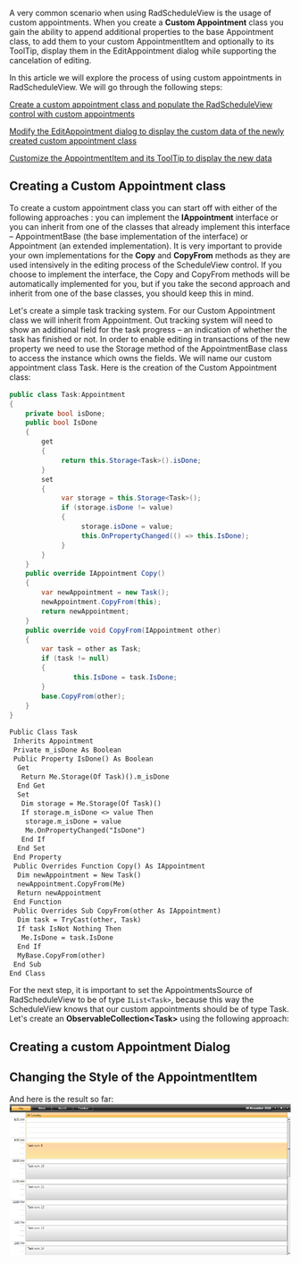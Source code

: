 A very common scenario when using RadScheduleView is the usage of custom appointments. When you create a **Custom Appointment** class you gain the ability to append additional properties to the base Appointment class, to add them to your custom AppointmentItem and optionally to its ToolTip, display them in the EditAppointment dialog while supporting the cancelation of editing. 

In this article we will explore the process of using custom appointments in RadScheduleView. We will go through the following steps:


[Create a custom appointment class and populate the RadScheduleView control with custom appointments](#Creating-a-Custom-Appointment-class)

[Modify the EditAppointment dialog to display the custom data of the newly created custom appointment class](#Creating-a-Custom-Appointment-dialog)

[Customize the AppointmentItem and its ToolTip to display the new data](#Changing-the-Style-of-the-AppointmentItem)

## Creating a Custom Appointment class
To create a custom appointment class you can start off with either of the following approaches : you can implement the **IAppointment**  interface or you can inherit from one of the classes that already implement this interface – AppointmentBase (the base implementation of the interface) or Appointment (an extended implementation). It is very important to provide your own implementations for the **Copy** and **CopyFrom** methods as they are used intensively in the editing process of the ScheduleView control. If you choose to implement the interface, the Copy and CopyFrom methods will be automatically implemented for you, but if you take the second approach and inherit from one of the base classes, you should keep this in mind. 

Let's create a simple task tracking system. For our Custom Appointment class we will inherit from Appointment. Out tracking system will need to show an additional field for the task progress – an indication of whether the task has finished or not. In order to enable editing in transactions of the new property we need to use the Storage method of the AppointmentBase class to access the instance which owns the fields. We will name our custom appointment class Task. Here is the creation of the Custom Appointment class: 
```C#
public class Task:Appointment
{
    private bool isDone;
    public bool IsDone
    {
        get
        {
             return this.Storage<Task>().isDone;
        }
        set
        {
             var storage = this.Storage<Task>();
             if (storage.isDone != value)
             {
                  storage.isDone = value;
                  this.OnPropertyChanged(() => this.IsDone);
             }
        }
    }
    public override IAppointment Copy()
    {
        var newAppointment = new Task();
        newAppointment.CopyFrom(this);
        return newAppointment;
    }
    public override void CopyFrom(IAppointment other)
    {
        var task = other as Task;
        if (task != null)
        {
                this.IsDone = task.IsDone;
        }
        base.CopyFrom(other);
    }
}
```

```Vb.NET
Public Class Task
 Inherits Appointment
 Private m_isDone As Boolean
 Public Property IsDone() As Boolean
  Get
   Return Me.Storage(Of Task)().m_isDone
  End Get
  Set
   Dim storage = Me.Storage(Of Task)()
   If storage.m_isDone <> value Then
    storage.m_isDone = value
    Me.OnPropertyChanged("IsDone")
   End If
  End Set
 End Property
 Public Overrides Function Copy() As IAppointment
  Dim newAppointment = New Task()
  newAppointment.CopyFrom(Me)
  Return newAppointment
 End Function
 Public Overrides Sub CopyFrom(other As IAppointment)
  Dim task = TryCast(other, Task)
  If task IsNot Nothing Then
   Me.IsDone = task.IsDone
  End If
  MyBase.CopyFrom(other)
 End Sub
End Class
```
For the next step, it is important to set the AppointmentsSource of RadScheduleView to be of type `IList<Task>`, because this way the ScheduleView knows that our custom appointments should be of type Task. Let's create an **ObservableCollection\<Task\>** using the following approach: 
## Creating a custom Appointment Dialog
## Changing the Style of the AppointmentItem


And here is the result so far:
![Alt text](../images/custom_appointment1.png "Optional title")

